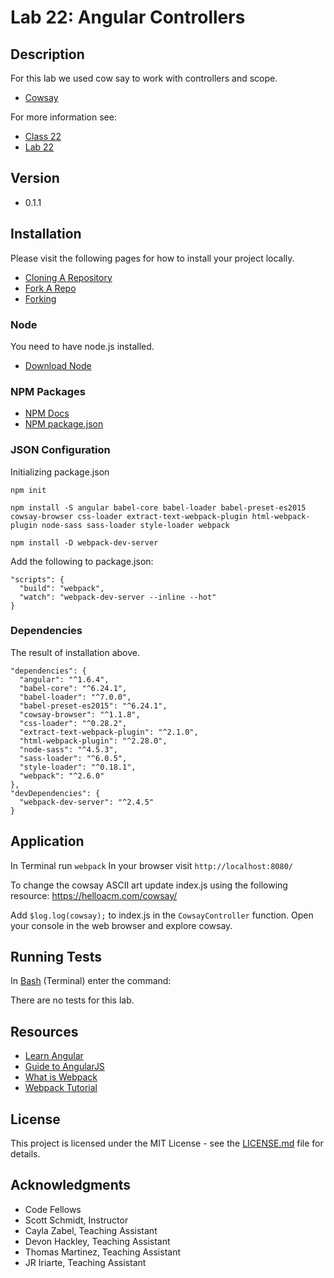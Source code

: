# Lab 22: Angular Controllers

## Description
For this lab we used cow say to work with controllers and scope.

* [Cowsay](http://www.cowsays.com)

For more information see:
* [Class 22](https://github.com/codefellows/seattle-javascript-401d15/tree/master/class-22-angular-controllers)
* [Lab 22](https://github.com/codefellows-seattle-javascript-401d15/22-angular-controllers)

## Version
* 0.1.1

## Installation
Please visit the following pages for how to install your project locally.

* [Cloning A Repository](https://help.github.com/articles/cloning-a-repository/)
* [Fork A Repo](https://help.github.com/articles/fork-a-repo/)
* [Forking](https://guides.github.com/activities/forking/)

### Node
You need to have node.js installed.
* [Download Node](https://nodejs.org/en/)

### NPM Packages
* [NPM Docs](https://docs.npmjs.com)
* [NPM package.json](https://docs.npmjs.com/files/package.json)

### JSON Configuration
Initializing package.json
```
npm init

npm install -S angular babel-core babel-loader babel-preset-es2015 cowsay-browser css-loader extract-text-webpack-plugin html-webpack-plugin node-sass sass-loader style-loader webpack

npm install -D webpack-dev-server
```

Add the following to package.json:
```
"scripts": {
  "build": "webpack",
  "watch": "webpack-dev-server --inline --hot"
}
```

### Dependencies
The result of installation above.

```
"dependencies": {
  "angular": "^1.6.4",
  "babel-core": "^6.24.1",
  "babel-loader": "^7.0.0",
  "babel-preset-es2015": "^6.24.1",
  "cowsay-browser": "^1.1.8",
  "css-loader": "^0.28.2",
  "extract-text-webpack-plugin": "^2.1.0",
  "html-webpack-plugin": "^2.28.0",
  "node-sass": "^4.5.3",
  "sass-loader": "^6.0.5",
  "style-loader": "^0.18.1",
  "webpack": "^2.6.0"
},
"devDependencies": {
  "webpack-dev-server": "^2.4.5"
}
```

## Application
In Terminal run `webpack`
In your browser visit `http://localhost:8080/`

To change the cowsay ASCII art update index.js using the following resource:
https://helloacm.com/cowsay/

Add `$log.log(cowsay);` to index.js in the `CowsayController` function.
Open your console in the web browser and explore cowsay.

## Running Tests
In [Bash](https://en.wikipedia.org/wiki/Bash_(Unix_shell)) (Terminal) enter the command:

There are no tests for this lab.

## Resources
* [Learn Angular](https://thinkster.io/a-better-way-to-learn-angularjs)
* [Guide to AngularJS](https://docs.angularjs.org/guide)
* [What is Webpack](https://webpack.github.io/docs/what-is-webpack.html)
* [Webpack Tutorial](https://webpack.github.io/docs/tutorials/getting-started/)

## License
This project is licensed under the MIT License - see the [LICENSE.md](https://github.com/mmpadget/22-angular-controllers/blob/lab-22/lab-padget/LICENSE) file for details.

## Acknowledgments
* Code Fellows
* Scott Schmidt, Instructor
* Cayla Zabel, Teaching Assistant
* Devon Hackley, Teaching Assistant
* Thomas Martinez, Teaching Assistant
* JR Iriarte, Teaching Assistant
